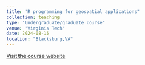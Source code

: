 ```yaml
---
title: "R programming for geospatial applications"
collection: teaching
type: "Undergraduate/graduate course"
venue: "Virginia Tech"
date: 2024-08-16
location: "Blacksburg,VA"
---
```


[Visit the course website](https://yangshao2.github.io/Geog4254-5254G/)

